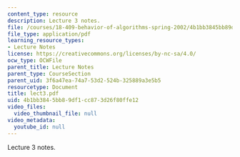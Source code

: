 ```yaml
---
content_type: resource
description: Lecture 3 notes.
file: /courses/18-409-behavior-of-algorithms-spring-2002/4b1bb3845bb89df1cc873d26f80ffe12_lect3.pdf
file_type: application/pdf
learning_resource_types:
- Lecture Notes
license: https://creativecommons.org/licenses/by-nc-sa/4.0/
ocw_type: OCWFile
parent_title: Lecture Notes
parent_type: CourseSection
parent_uid: 3f6a47ea-74a7-53d2-524b-325889a3e5b5
resourcetype: Document
title: lect3.pdf
uid: 4b1bb384-5bb8-9df1-cc87-3d26f80ffe12
video_files:
  video_thumbnail_file: null
video_metadata:
  youtube_id: null
---
```

Lecture 3 notes.